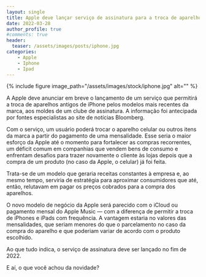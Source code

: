 ```yaml
---
layout: single
title: Apple deve lançar serviço de assinatura para a troca de aparelhos como iPhone e iPad a partir do pagamento de uma mensalidade
date: 2022-03-28
author_profile: true
#comments: true
header:
  teaser: /assets/images/posts/iphone.jpg
categories: 
    - Apple
    - Iphone
    - Ipad
---
```


{% include figure image_path="/assets/images/stock/iphone.jpg" alt=""  %}

A Apple deve anunciar em breve o lançamento de um serviço que permitirá a troca de aparelhos antigos de iPhone pelos modelos mais recentes da marca, aos moldes de um clube de assinatura. A informação foi antecipada por fontes especialistas ao site de notícias Bloomberg.

Com o serviço, um usuário poderá trocar o aparelho celular ou outros itens da marca a partir do pagamento de uma mensalidade. Esse seria o maior esforço da Apple até o momento para fortalecer as compras recorrentes, um déficit comum em companhias que vendem bens de consumo e enfrentam desafios para trazer novamente o cliente às lojas depois que a compra de um produto (no caso da Apple, o celular) já foi feita.

Trata-se de um modelo que geraria receitas constantes à empresa e, ao mesmo tempo, serviria de estratégia para aproximar consumidores que até, então, relutavam em pagar os preços cobrados para a compra dos aparelhos.

O novo modelo de negócio da Apple será parecido com o iCloud ou pagamento mensal do Apple Music — com a diferença de permitir a troca de iPhones e iPads com frequência. A vantagem estaria no valores das mensalidades, que seriam menores do que o parcelamento no caso da compra do aparelho e que poderiam variar de acordo com o produto escolhido.

Ao que tudo indica, o serviço de assinatura deve ser lançado no fim de 2022.

E aí, o que você achou da novidade?

